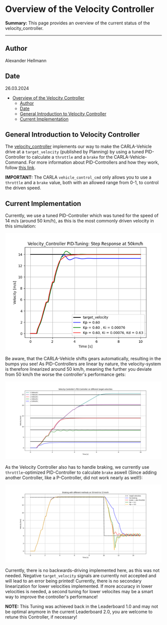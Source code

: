 # Overview of the Velocity Controller

**Summary:** This page provides an overview of the current status of the velocity_controller.

---

## Author

Alexander Hellmann

## Date

26.03.2024

<!-- TOC -->
- [Overview of the Velocity Controller](#overview-of-the-velocity-controller)
  - [Author](#author)
  - [Date](#date)
  - [General Introduction to Velocity Controller](#general-introduction-to-velocity-controller)
  - [Current Implementation](#current-implementation)
<!-- TOC -->

## General Introduction to Velocity Controller

The [velocity_controller](../../code/acting/src/acting/velocity_controller.py) implements our way to make the CARLA-Vehicle drive at a ```target_velocity``` (published by Planning) by using a tuned PID-Controller to calculate a ```throttle``` and a ```brake``` for the CARLA-Vehicle-Command.
For more information about PID-Controllers and how they work, follow [this link](https://en.wikipedia.org/wiki/Proportional%E2%80%93integral%E2%80%93derivative_controller).

**IMPORTANT:** The CARLA ```vehicle_control_cmd``` only allows you to use a ```throttle``` and a ```brake``` value, both with an allowed range from 0-1, to control the driven speed.

## Current Implementation

Currently, we use a tuned PID-Controller which was tuned for the speed of 14 m/s (around 50 km/h), as this is the most commonly driven velocity in this simulation:

![MISSING: PID-TUNING-IMAGE](../00_assets/acting/VelContr_PID_StepResponse.png)

Be aware, that the CARLA-Vehicle shifts gears automatically, resulting in the bumps you see!
As PID-Controllers are linear by nature, the velocity-system is therefore linearized around 50 km/h, meaning the further you deviate from 50 km/h the worse the controller's performance gets:

![MISSING: PID-LINEARIZATION-IMAGE](../00_assets/acting/VelContr_PID_differentVelocities.png)

As the Velocity Controller also has to handle braking, we currently use ```throttle```-optimized PID-Controller to calculate ```brake``` aswell (Since adding another Controller, like a P-Controller, did not work nearly as well!):

![MISSING: PID-BRAKING-IMAGE](../00_assets/acting/VelContr_PID_BrakingWithThrottlePID.png)

Currently, there is no backwards-driving implemented here, as this was not needed. Negative ```target_velocity``` signals are currently not accepted and will lead to an error being printed!
Currently, there is no secondary linearization for lower velocities implemented. If more accuracy in lower velocities is needed, a second tuning for lower velocites may be a smart way to improve the controller's performance!

**NOTE:** This Tuning was achieved back in the Leaderboard 1.0 and may not be optimal anymore in the current Leaderboard 2.0, you are welcome to retune this Controller, if necessary!

